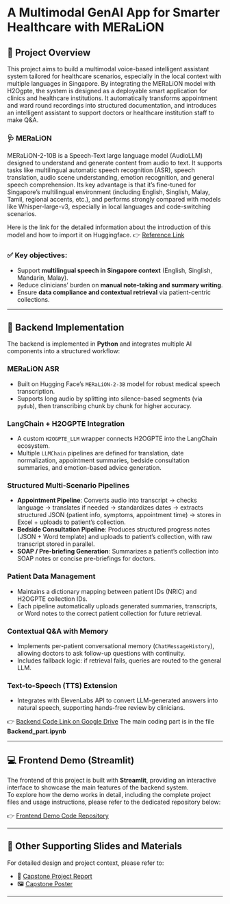 # A Multimodal GenAI App for Smarter Healthcare with MERaLiON

## 📌 Project Overview

This project aims to build a multimodal voice-based intelligent assistant system tailored for healthcare scenarios, especially in the local context with multiple languages in Singapore.
By integrating the MERaLiON model with H2Ogpte, the system is designed as a deployable smart application for clinics and healthcare institutions. It automatically transforms appointment and ward round recordings into structured documentation, and introduces an intelligent assistant to support doctors or healthcare institution staff to make Q&A.

### 🩺 MERaLiON
MERaLiON-2-10B is a Speech-Text large language model (AudioLLM) designed to understand and generate content from audio to text. It supports tasks like multilingual automatic speech recognition (ASR), speech translation, audio scene understanding, emotion recognition, and general speech comprehension. Its key advantage is that it’s fine-tuned for Singapore’s multilingual environment (including English, Singlish, Malay, Tamil, regional accents, etc.), and performs strongly compared with models like Whisper-large-v3, especially in local languages and code-switching scenarios.

Here is the link for the detailed information about the introduction of this model and how to import it on Huggingface.
👉 [Reference Link](https://huggingface.co/MERaLiON/MERaLiON-2-10B)

### ✅ Key objectives:
- Support **multilingual speech in Singapore context** (English, Singlish, Mandarin, Malay).  
- Reduce clinicians’ burden on **manual note-taking and summary writing**.  
- Ensure **data compliance and contextual retrieval** via patient-centric collections.  
---

## 🔧 Backend Implementation

The backend is implemented in **Python** and integrates multiple AI components into a structured workflow:

### MERaLiON ASR
- Built on Hugging Face’s `MERaLiON-2-3B` model for robust medical speech transcription.  
- Supports long audio by splitting into silence-based segments (via `pydub`), then transcribing chunk by chunk for higher accuracy.  

### LangChain + H2OGPTE Integration
- A custom `H2OGPTE_LLM` wrapper connects H2OGPTE into the LangChain ecosystem.  
- Multiple `LLMChain` pipelines are defined for translation, date normalization, appointment summaries, bedside consultation summaries, and emotion-based advice generation.  

### Structured Multi-Scenario Pipelines
- **Appointment Pipeline**: Converts audio into transcript → checks language → translates if needed → standardizes dates → extracts structured JSON (patient info, symptoms, appointment time) → stores in Excel + uploads to patient’s collection.  
- **Bedside Consultation Pipeline**: Produces structured progress notes (JSON + Word template) and uploads to patient’s collection, with raw transcript stored in parallel.  
- **SOAP / Pre-briefing Generation**: Summarizes a patient’s collection into SOAP notes or concise pre-briefings for doctors.  

### Patient Data Management
- Maintains a dictionary mapping between patient IDs (NRIC) and H2OGPTE collection IDs.  
- Each pipeline automatically uploads generated summaries, transcripts, or Word notes to the correct patient collection for future retrieval.  

### Contextual Q&A with Memory
- Implements per-patient conversational memory (`ChatMessageHistory`), allowing doctors to ask follow-up questions with continuity.  
- Includes fallback logic: if retrieval fails, queries are routed to the general LLM.  

### Text-to-Speech (TTS) Extension
- Integrates with ElevenLabs API to convert LLM-generated answers into natural speech, supporting hands-free review by clinicians.  

👉 [Backend Code Link on Google Drive](https://drive.google.com/drive/folders/1SYw_cn9aqFWKevIoEMMBuXLcryTQUFAM?usp=drive_link)
The main coding part is in the file **Backend_part.ipynb**

---

## 💻 Frontend Demo (Streamlit)
The frontend of this project is built with **Streamlit**, providing an interactive interface to showcase the main features of the backend system.  
To explore how the demo works in detail, including the complete project files and usage instructions, please refer to the dedicated repository below:

👉 [Frontend Demo Code Repository](https://github.com/HXrrr12138/Streamlit-demo-app)

---

## 📂 Other Supporting Slides and Materials
For detailed design and project context, please refer to:  
- 📄 [Capstone Project Report](./Capstone_Report.pdf)  
- 🖼 [Capstone Poster](./Capstone_Poster.pdf)  

---


